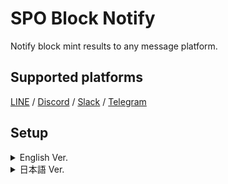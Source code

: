 # SPO Block Notify

Notify block mint results to any message platform.

## Supported platforms
[LINE](https://notify-bot.line.me/ja/) / [Discord](https://support.discord.com/hc/en-us/articles/228383668-Intro-to-Webhooks) / [Slack](https://api.slack.com/messaging/webhooks) / [Telegram](https://core.telegram.org/bots/api)

## Setup

<details>

<summary>English Ver.</summary>

### 0.Prerequisites
- It is necessary to set up cncli.sh developed by the guild operator in advance.
[https://cardano-community.github.io/guild-operators/Scripts/cncli/](https://cardano-community.github.io/guild-operators/Scripts/cncli/)

- This program must be installed on the server where cncli.sh and the accompanying CNCLI blocklog are set up.

### 1.Install Dependent Programs

Check python version
```bash
python3 -V
```
> Over Python 3.8.10

Update Package
```bash
sudo apt update -y
```

```bash
sudo apt install -y python3-watchdog python3-tz python3-dateutil python3-requests build-essential libssl-dev libffi-dev python3-dev python3-pip
```
```bash
pip install discordwebhook python-dotenv slackweb i18nice
```

### **Download scripts and configuration files**
```
bn_release="$(curl -s https://api.github.com/repos/btbf/block-notify/releases/latest | jq -r '.tag_name')"
wget https://github.com/btbf/block-notify/archive/refs/tags/${bn_release}.tar.gz -P $NODE_HOME/scripts
cd $NODE_HOME/scripts
tar zxvf ${bn_release}.tar.gz block-notify-${bn_release}/block_notify.py block-notify-${bn_release}/.env block-notify-${bn_release}/i18n/
mv block-notify-${bn_release} block-notify
cd block-notify
```

### 2. Usage

Editing Configuration Files(.env)

```
nano .env
```

| 項目      | 使用用途                          |
| ----------- | ------------------------------------ |
| `guild_db_dir` | guild-dbのパスを入力する |
| `shelley_genesis` | shelley_genesisのファイルパスを入力する |
| `byron_genesis` | byron_genesisのファイルパスを入力する |
| `language` | 通知言語を入力する
| `ticker`       | プールティッカー名を入力する  |
| `line_notify_token`      | Line Notifyトークンを入力する |
| `dc_notify_url`    | DiscordウェブフックURLを入力する |
| `slack_notify_url`    | SlackウェブフックURLを入力する |
| `teleg_token`    | Telegram APIトークンを入力する |
| `teleg_id`    | Telegram ChatIDを入力する |
| `b_timezone`    | お住いのタイムゾーンを指定する |
| `bNotify`    | 通知先を指定する |
| `bNotify_st`    | 通知基準を設定する |
| `nextepoch_leader_date`    | #次エポックスケジュール日時の通知有無 |

**Configure the service file**

```bash
cat > $NODE_HOME/service/cnode-blocknotify.service << EOF 
# file: /etc/systemd/system/cnode-blocknotify.service

[Unit]
Description=Cardano Node - SPO Blocknotify
BindsTo=cnode-cncli-sync.service
After=cnode-cncli-sync.service

[Service]
Type=simple
RemainAfterExit=yes
Restart=on-failure
RestartSec=20
User=$(whoami)
WorkingDirectory=${NODE_HOME}/scripts
Environment="NODE_HOME=${NODE_HOME}"
ExecStart=/bin/bash -c 'cd ${NODE_HOME}/scripts/block-notify/ && python3 -u ./block_notify.py'
StandardInput=tty-force
SuccessExitStatus=143
StandardOutput=syslog
StandardError=syslog
SyslogIdentifier=cnode-blocknotify
TimeoutStopSec=5
KillMode=mixed

[Install]
WantedBy=cnode-cncli-sync.service
EOF
```

```
sudo cp $NODE_HOME/service/cnode-blocknotify.service /etc/systemd/system/cnode-blocknotify.service
```

```
sudo chmod 644 /etc/systemd/system/cnode-blocknotify.service
sudo systemctl daemon-reload
sudo systemctl enable cnode-blocknotify.service
```

Activate SPO BlockNotify
```
sudo systemctl start cnode-blocknotify.service
```

Add an alias for checking logs to the environment variable
```
echo alias blocknotify='"journalctl --no-hostname -u cnode-blocknotify -f"' >> $HOME/.bashrc
```

Environment variable reloading
```
source $HOME/.bashrc
```

Startup Confirmation
```
blocknotify
```

The following indications are fine.
> [xxx] SPO Block Notify has been started.

</details>

<details>

<summary>日本語 Ver.</summary>

### 0.前提条件

- 事前にギルドオペレータが開発したcncli.shのセットアップが必要です。
[https://cardano-community.github.io/guild-operators/Scripts/cncli/](https://cardano-community.github.io/guild-operators/Scripts/cncli/)

- このプログラムはcncli.shと付随するCNCLI blocklogがセットアップされたサーバーへインストールする必要があります。

- SPO JAPAN GUILDマニュアルを使用している場合は、こちらの[セットアップガイド](https://docs.spojapanguild.net/setup/11-blocknotify-setup/)をご参照ください。

### 1.依存プログラムをインストールする

pythonバージョンを確認する
```bash
python3 -V
```
> Python 3.8.10以上 

パッケージを更新する
```bash
sudo apt update -y
```

```bash
sudo apt install -y python3-watchdog python3-tz python3-dateutil python3-requests build-essential libssl-dev libffi-dev python3-dev python3-pip
```
```bash
pip install discordwebhook python-dotenv slackweb i18nice
```

### **スクリプトと設定ファイルをダウンロードする**
```
bn_release="$(curl -s https://api.github.com/repos/btbf/block-notify/releases/latest | jq -r '.tag_name')"
wget https://github.com/btbf/block-notify/archive/refs/tags/${bn_release}.tar.gz -P $NODE_HOME/scripts
cd $NODE_HOME/scripts
tar zxvf ${bn_release}.tar.gz block-notify-${bn_release}/block_notify.py block-notify-${bn_release}/.env block-notify-${bn_release}/i18n/
mv block-notify-${bn_release} block-notify
cd block-notify
```

### 使い方

設定ファイルの編集

```
nano .env
```

| 項目      | 使用用途                          |
| ----------- | ------------------------------------ |
| `guild_db_dir` | guild-dbのパスを入力する |
| `shelley_genesis` | shelley_genesisのファイルパスを入力する |
| `byron_genesis` | byron_genesisのファイルパスを入力する |
| `language` | 通知言語を入力する
| `ticker`       | プールティッカー名を入力する  |
| `line_notify_token`      | Line Notifyトークンを入力する |
| `dc_notify_url`    | DiscordウェブフックURLを入力する |
| `slack_notify_url`    | SlackウェブフックURLを入力する |
| `teleg_token`    | Telegram APIトークンを入力する |
| `teleg_id`    | Telegram ChatIDを入力する |
| `b_timezone`    | お住いのタイムゾーンを指定する |
| `bNotify`    | 通知先を指定する |
| `bNotify_st`    | 通知基準を設定する |
| `nextepoch_leader_date`    | #次エポックスケジュール日時の通知有無 |


### **サービスファイルを設定する**

```bash
cat > $NODE_HOME/service/cnode-blocknotify.service << EOF 
# file: /etc/systemd/system/cnode-blocknotify.service

[Unit]
Description=Cardano Node - SPO Blocknotify
BindsTo=cnode-cncli-sync.service
After=cnode-cncli-sync.service

[Service]
Type=simple
RemainAfterExit=yes
Restart=on-failure
RestartSec=20
User=$(whoami)
WorkingDirectory=${NODE_HOME}/scripts
Environment="NODE_HOME=${NODE_HOME}"
ExecStart=/bin/bash -c 'cd ${NODE_HOME}/scripts/block-notify/ && python3 -u ./block_notify.py'
StandardInput=tty-force
SuccessExitStatus=143
StandardOutput=syslog
StandardError=syslog
SyslogIdentifier=cnode-blocknotify
TimeoutStopSec=5
KillMode=mixed

[Install]
WantedBy=cnode-cncli-sync.service
EOF
```

```
sudo cp $NODE_HOME/service/cnode-blocknotify.service /etc/systemd/system/cnode-blocknotify.service
```

```
sudo chmod 644 /etc/systemd/system/cnode-blocknotify.service
sudo systemctl daemon-reload
sudo systemctl enable cnode-blocknotify.service
```
SPO BlockNotifyを起動する
```
sudo systemctl start cnode-blocknotify.service
```

環境変数にログ確認用エイリアスを追加する
```
echo alias blocknotify='"journalctl --no-hostname -u cnode-blocknotify -f"' >> $HOME/.bashrc
```
環境変数再読み込み
```
source $HOME/.bashrc
```

起動確認
```
blocknotify
```
以下の表示なら正常です。
> [xxx] ブロック生成ステータス通知を起動しました  

</details>